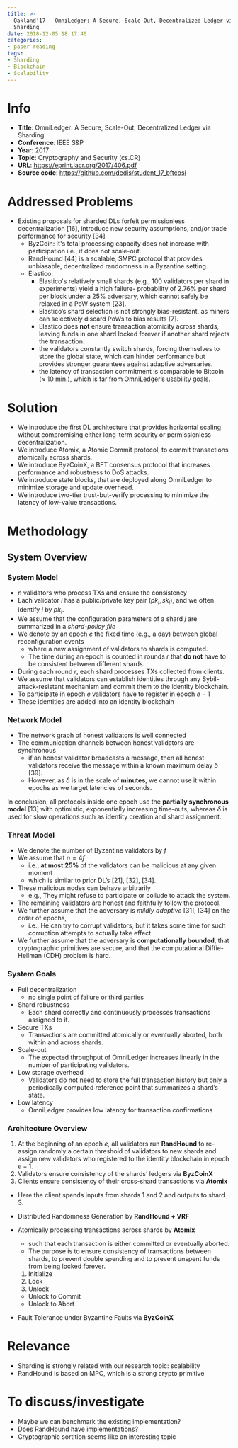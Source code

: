 ```yaml
---
title: >-
  Oakland'17 - OmniLedger: A Secure, Scale-Out, Decentralized Ledger via
  Sharding
date: 2018-12-05 18:17:40
categories:
- paper reading
tags:
- Sharding
- Blockchain
- Scalability
---
```



# Info

- **Title**: OmniLedger: A Secure, Scale-Out, Decentralized Ledger via Sharding
- **Conference**: IEEE S&P
- **Year**: 2017
- **Topic**: Cryptography and Security (cs.CR)
- **URL**: https://eprint.iacr.org/2017/406.pdf
- **Source code**: https://github.com/dedis/student_17_bftcosi

# Addressed Problems

- Existing proposals for sharded DLs forfeit permissionless decentralization [16], introduce new security assumptions, and/or trade performance for security [34]
  - ByzCoin: It's total processing capacity does not increase with participation i.e., it does not scale-out.
  - RandHound [44] is a scalable, SMPC protocol that provides unbiasable, decentralized randomness in a Byzantine setting.
  - Elastico: 
    - Elastico's relatively small shards (e.g., 100 validators per shard in experiments) yield a high failure- probability of 2.76% per shard per block under a 25% adversary, which cannot safely be relaxed in a PoW system [23].
    - Elastico’s shard selection is not strongly bias-resistant, as miners can selectively discard PoWs to bias results [7].
    - Elastico does **not** ensure transaction atomicity across shards, leaving funds in one shard locked forever if another shard rejects the transaction.
    - the validators constantly switch shards, forcing themselves to store the global state, which can hinder performance but provides stronger guarantees against adaptive adversaries.
    - the latency of transaction commitment is comparable to Bitcoin (≈ 10 min.), which is far from OmniLedger’s usability goals.

# Solution

- We introduce the first DL architecture that provides horizontal scaling without compromising either long-term security or permissionless decentralization.
- We introduce Atomix, a Atomic Commit protocol, to commit transactions atomically across shards.
- We introduce ByzCoinX, a BFT consensus protocol that increases performance and robustness to DoS attacks.
- We introduce state blocks, that are deployed along OmniLedger to minimize storage and update overhead.
- We introduce two-tier trust-but-verify processing to minimize the latency of low-value transactions.

# Methodology

## System Overview

### System Model

- $n$ validators who process TXs and ensure the consistency
- Each validator $i$ has a public/private key pair $(pk_{i}, sk_{i})$, and we often identify $i$ by $pk_{i}$.
- We assume that the configuration parameters of a shard $j$ are summarized in a *shard-policy file*
- We denote by an epoch $e$ the fixed time (e.g., a day) between global reconfiguration events 
  - where a new assignment of validators to shards is computed.
  - The time during an epoch is counted in rounds $r$ that **do not** have to be consistent between different shards.
- During each round $r$, each shard processes TXs collected from clients.
- We assume that validators can establish identities through any Sybil-attack-resistant mechanism and commit them to the identity blockchain.
- To participate in epoch $e$ validators have to register in epoch $e−1$
- These identities are added into an identity blockchain
  
### Network Model

- The network graph of honest validators is well connected
- The communication channels between honest validators are synchronous
  - if an honest validator broadcasts a message, then all honest validators receive the message within a known maximum delay $\delta$ [39].
  - However, as $\delta$ is in the scale of **minutes**, we cannot use it within epochs as we target latencies of seconds.

In conclusion, all protocols inside one epoch use the **partially synchronous model** [13] with optimistic, exponentially increasing time-outs, whereas $\delta$ is used for slow operations such as identity creation and shard assignment.

### Threat Model

- We denote the number of Byzantine validators by $f$ 
- We assume that $n = 4f$ 
  - i.e., **at most 25%** of the validators can be malicious at any given moment
  - which is similar to prior DL’s [21], [32], [34].
- These malicious nodes can behave arbitrarily
  - e.g., They might refuse to participate or collude to attack the system.
- The remaining validators are honest and faithfully follow the protocol.
- We further assume that the adversary is *mildly adaptive* [31], [34] on the order of epochs, 
  - i.e., He can try to corrupt validators, but it takes some time for such corruption attempts to actually take effect.
- We further assume that the adversary is **computationally bounded**, that cryptographic primitives are secure, and that the computational Diffie-Hellman (CDH) problem is hard.
  
### System Goals

- Full decentralization
  - no single point of failure or third parties
- Shard robustness
  - Each shard correctly and continuously processes transactions assigned to it.
- Secure TXs
  - Transactions are committed atomically or eventually aborted, both within and across shards.
- Scale-out
  - The expected throughput of OmniLedger increases linearly in the number of participating validators.
- Low storage overhead
  - Validators do not need to store the full transaction history but only a periodically computed reference point that summarizes a shard’s state.
- Low latency
  - OmniLedger provides low latency for transaction confirmations

### Architecture Overview

1. At the beginning of an epoch $e$, all validators run **RandHound** to re-assign randomly a certain threshold of validators to new shards and assign new validators who registered to the identity blockchain in epoch $e−1$.
2. Validators ensure consistency of the shards’ ledgers via **ByzCoinX**
3. Clients ensure consistency of their cross-shard transactions via **Atomix** 
  - Here the client spends inputs from shards 1 and 2 and outputs to shard 3.

- Distributed Randomness Generation by **RandHound + VRF**
- Atomically processing transactions across shards by **Atomix** 
  - such that each transaction is either committed or eventually aborted.
  - The purpose is to ensure consistency of transactions between shards, to prevent double spending and to prevent unspent funds from being locked forever.
  1. Initialize
  2. Lock
  3. Unlock
    - Unlock to Commit
    - Unlock to Abort
- Fault Tolerance under Byzantine Faults via **ByzCoinX**


# Relevance

- Sharding is strongly related with our research topic: scalability
- RandHound is based on MPC, which is a strong crypto primitive

# To discuss/investigate

- Maybe we can benchmark the existing implementation?
- Does RandHound have implementations?
- Cryptographic sortition seems like an interesting topic
